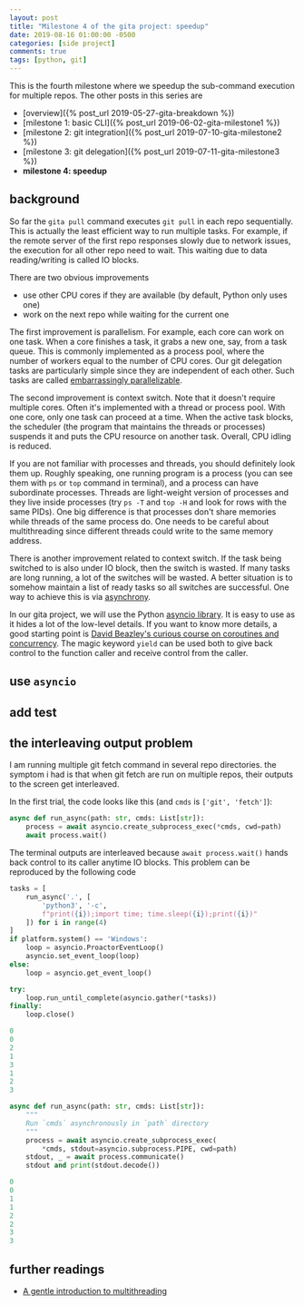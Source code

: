 ```yaml
---
layout: post
title: "Milestone 4 of the gita project: speedup"
date: 2019-08-16 01:00:00 -0500
categories: [side project]
comments: true
tags: [python, git]
---
```


This is the fourth milestone where we speedup the sub-command execution for
multiple repos.
The other posts in this series are

- [overview]({% post_url 2019-05-27-gita-breakdown %})
- [milestone 1: basic CLI]({% post_url 2019-06-02-gita-milestone1 %})
- [milestone 2: git integration]({% post_url 2019-07-10-gita-milestone2 %})
- [milestone 3: git delegation]({% post_url 2019-07-11-gita-milestone3 %})
- **milestone 4: speedup**

## background

So far the `gita pull` command executes `git pull` in each repo sequentially.
This is actually the least efficient way to run multiple tasks.
For example, if the remote server of the first repo responses slowly due to
network issues, the execution for all other repo need to wait.
This waiting due to data reading/writing is called IO blocks.

There are two obvious improvements

- use other CPU cores if they are available (by default, Python only uses one)
- work on the next repo while waiting for the current one

The first improvement is parallelism.
For example, each core can work on one task. When a core finishes a task, it
grabs a new one, say, from a task queue.
This is commonly implemented as a process pool, where the number of workers
equal to the number of CPU cores.
Our git delegation tasks are particularly simple since they are independent of
each other. Such tasks are called [embarrassingly parallelizable]().

The second improvement is context switch.
Note that it doesn't require multiple cores. Often it's implemented with a
thread or process pool. With one core, only one task can proceed at a time.
When the active task blocks, the scheduler (the program that maintains the
threads or processes) suspends it and puts the CPU resource on another task.
Overall, CPU idling is reduced.

If you are not familiar with processes and threads, you should definitely look
them up. Roughly speaking, one running program is a process (you can see them
with `ps` or `top` command in terminal), and a process can have subordinate
processes. Threads are light-weight version of processes and they live inside
processes (try `ps -T` and `top -H` and look for rows with the same PIDs).
One big difference is that processes don't share memories while threads of the
same process do. One needs to be careful about multithreading since different
threads could write to the same memory address.

There is another improvement related to context switch. If the task being
switched to is also under IO block, then the switch is wasted. If many tasks
are long running, a lot of the switches will be wasted. A better situation is
to somehow maintain a list of ready tasks so all switches are successful.
One way to achieve this is via
[asynchrony](<https://en.wikipedia.org/wiki/Asynchrony_(computer_programming)>).

In our gita project, we will use the Python [asyncio library](https://docs.python.org/3.6/library/asyncio.html).
It is easy to use as it hides a lot of the low-level details.
If you want to know more details, a good starting point is
[David Beazley's curious course on coroutines and concurrency](http://www.dabeaz.com/coroutines/).
The magic keyword `yield` can be used both to give back control to the function
caller and receive control from the caller.

## use `asyncio`

## add test


## the interleaving output problem

I am running multiple git fetch command in several repo directories.
the symptom i had is that when git fetch are run on multiple repos, their
outputs to the screen get interleaved.


In the first trial, the code looks like this (and `cmds` is `['git', 'fetch']`):

```python
async def run_async(path: str, cmds: List[str]):
    process = await asyncio.create_subprocess_exec(*cmds, cwd=path)
    await process.wait()
```

The terminal outputs are interleaved because `await process.wait()` hands back
control to its caller anytime IO blocks. This problem can be reproduced by the
following code

```python
tasks = [
    run_async('.', [
        'python3', '-c',
        f"print({i});import time; time.sleep({i});print({i})"
    ]) for i in range(4)
]
if platform.system() == 'Windows':
    loop = asyncio.ProactorEventLoop()
    asyncio.set_event_loop(loop)
else:
    loop = asyncio.get_event_loop()

try:
    loop.run_until_complete(asyncio.gather(*tasks))
finally:
    loop.close()
```

```python
0
0
2
1
3
1
2
3
```

```python
async def run_async(path: str, cmds: List[str]):
    """
    Run `cmds` asynchronously in `path` directory
    """
    process = await asyncio.create_subprocess_exec(
        *cmds, stdout=asyncio.subprocess.PIPE, cwd=path)
    stdout, _ = await process.communicate()
    stdout and print(stdout.decode())
```

```python
0
0
1
1
2
2
3
3
```


## further readings

- [A gentle introduction to multithreading](https://www.internalpointers.com/post/gentle-introduction-multithreading)


